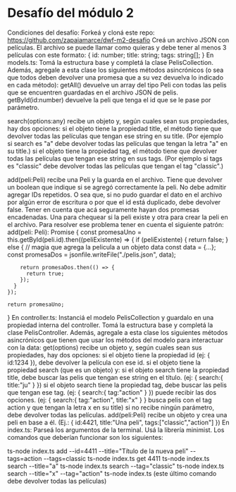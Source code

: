 # Desafío del módulo 2

Condiciones del desafío:
Forkeá y cloná este repo: https://github.com/zapaiamarce/dwf-m2-desafio
Creá un archivo JSON con películas. El archivo se puede llamar como quieras y debe tener al menos 3 películas con este formato:
{
id: number;
title: string;
tags: string[];
}
En models.ts:
Tomá la estructura base y completá la clase PelisCollection. Además, agregale a esta clase los siguientes métodos asincrónicos (o sea que todos deben devolver una promesa que a su vez devuelva lo indicado en cada método):
getAll() devuelve un array del tipo Peli con todas las pelis que se encuentren guardadas en el archivo JSON de pelis.
getById(id:number) devuelve la peli que tenga el id que se le pase por parámetro.

search(options:any) recibe un objeto y, según cuales sean sus propiedades, hay dos opciones:
si el objeto tiene la propiedad title, el método tiene que devolver todas las películas que tengan ese string en su title. (Por ejemplo si search es "a" debe devolver todas las películas que tengan la letra "a" en su title.)
si el objeto tiene la propiedad tag, el método tiene que devolver todas las películas que tengan ese string en sus tags. (Por ejemplo si tags es "classic" debe devolver todas las películas que tengan el tag "classic".)

add(peli:Peli) recibe una Peli y la guarda en el archivo. Tiene que devolver un boolean que indique si se agregó correctamente la peli. No debe admitir agregar IDs repetidos. O sea que, si no pudo guardar el dato en el archivo por algún error de escritura o por que el id está duplicado, debe devolver false.
Tener en cuenta que acá seguramente hayan dos promesas encadenadas. Una para chequear si la peli existe y otra para crear la peli en el archivo. Para resolver ese problema tener en cuenta el siguiente patrón:
add(peli: Peli): Promise<boolean> {
const promesaUno = this.getById(peli.id).then((peliExistente) => {
if (peliExistente) {
return false;
} else {
// magia que agrega la pelicula a un objeto data
const data = {...};
const promesaDos = jsonfile.writeFile("./pelis.json", data);

        return promesaDos.then(() => {
          return true;
        });
      }
    });

    return promesaUno;

}
En controller.ts:
Instanciá el modelo PelisCollection y guardalo en una propiedad interna del controller.
Tomá la estructura base y completá la clase PelisController. Además, agregale a esta clase los siguientes métodos asincrónicos que tienen que usar los métodos del modelo para interactuar con la data:
get(options) recibe un objeto y, según cuales sean sus propiedades, hay dos opciones:
si el objeto tiene la propiedad id (ej: { id:1234 }), debe devolver la película con ese id.
si el objeto tiene la propiedad search (que es un objeto) y:
si el objeto search tiene la propiedad title, debe buscar las pelis que tengan ese string en el título. (ej: { search:{ title:"ju" } })
si el objeto search tiene la propiedad tag, debe buscar las pelis que tengan ese tag. (ej: { search:{ tag:"action" } })
puede recibir las dos opciones. (ej: { search:{ tag:"action", title:"x" } } busca pelis con el tag action y que tengan la letra x en su title)
si no recibe ningún parámetro, debe devolver todas las películas.
add(peli:Peli) recibe un objeto y crea una peli en base a él. (Ej.: { id:4421, title:"Una peli", tags:["classic","action"] })
En index.ts:
Parseá los argumentos de la terminal.
Usá la librería minimist. Los comandos que deberían funcionar son los siguientes:

ts-node index.ts add --id=4411 --title="Título de la nueva peli" --tags=action --tags=classic
ts-node index.ts get 4411
ts-node index.ts search --title="a"
ts-node index.ts search --tag="classic"
ts-node index.ts search --title="x" --tag="action"
ts-node index.ts (este último comando debe devolver todas las películas)
